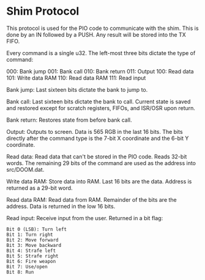 # Shim Protocol

This protocol is used for the PIO code to communicate with the shim. This is done by an IN followed by a PUSH. Any result will be
stored into the TX FIFO.

Every command is a single u32. The left-most three bits dictate the type of command:

000: Bank jump
001: Bank call
010: Bank return
011: Output
100: Read data
101: Write data RAM
110: Read data RAM
111: Read input

Bank jump: Last sixteen bits dictate the bank to jump to.

Bank call: Last sixteen bits dictate the bank to call. Current state is saved and restored except for scratch registers, FIFOs,
and ISR/OSR upon return.

Bank return: Restores state from before bank call.

Output: Outputs to screen. Data is 565 RGB in the last 16 bits. The bits directly after the command type is the 7-bit X coordinate
and the 6-bit Y coordinate.

Read data: Read data that can't be stored in the PIO code. Reads 32-bit words. The remaining 29 bits of the command are used as
the address into src/DOOM.dat.

Write data RAM: Store data into RAM. Last 16 bits are the data. Address is returned as a 29-bit word.

Read data RAM: Read data from RAM. Remainder of the bits are the address. Data is returned in the low 16 bits.

Read input: Receive input from the user. Returned in a bit flag:

    Bit 0 (LSB): Turn left
    Bit 1: Turn right
    Bit 2: Move forward
    Bit 3: Move backward
    Bit 4: Strafe left
    Bit 5: Strafe right
    Bit 6: Fire weapon
    Bit 7: Use/open
    Bit 8: Run

